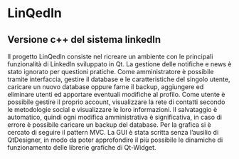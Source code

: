 # LinQedln
Versione c++ del sistema linkedln
----------------------------------
Il progetto LinQedln consiste nel ricreare un ambiente con le principali
funzionalità di Linkedln sviluppato in Qt.
La gestione delle notifiche e news è stato ignorato per questioni pratiche.
Come amministratore è possibile tramite interfaccia, gestire il database e le
caratteristiche del singolo utente, caricare un nuovo database oppure farne
il backup, aggiungere ed eliminare utenti ed apportare eventuali modifiche
al profilo.
Come utente è possibile gestire il proprio account, visualizzare la rete di
contatti secondo le metodologie social e visualizzare le loro informazioni.
Il salvataggio è automatico, quindi ogni modifica amministrativa è
significativa, in caso di errore è possibile caricare un backup del database.
Per la grafica si è cercato di seguire il pattern MVC. La GUI è stata scritta
senza l’ausilio di QtDesigner, in modo da poter approfondire il più possibile
le dinamiche di funzionamento delle librerie grafiche di Qt-Widget.
